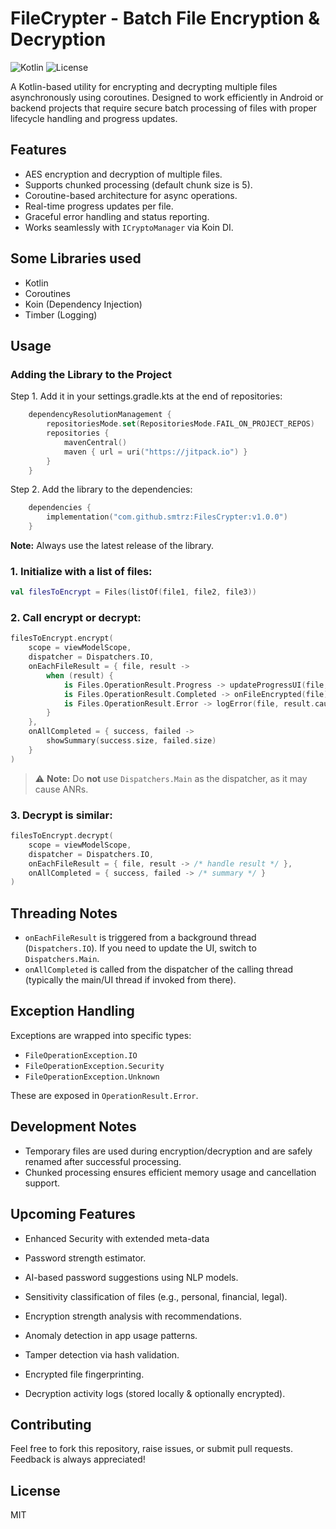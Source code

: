 
# FileCrypter - Batch File Encryption & Decryption
![Kotlin](https://img.shields.io/badge/Kotlin-2.1.10-blue.svg)
![License](https://img.shields.io/github/license/smtrz/FilesCrypter)

A Kotlin-based utility for encrypting and decrypting multiple files asynchronously using coroutines. Designed to work efficiently in Android or backend projects that require secure batch processing of files with proper lifecycle handling and progress updates.

## Features

- AES encryption and decryption of multiple files.
- Supports chunked processing (default chunk size is 5).
- Coroutine-based architecture for async operations.
- Real-time progress updates per file.
- Graceful error handling and status reporting.
- Works seamlessly with `ICryptoManager` via Koin DI.

## Some Libraries used

- Kotlin
- Coroutines
- Koin (Dependency Injection)
- Timber (Logging)

## Usage
### Adding the Library to the Project

Step 1. Add it in your settings.gradle.kts at the end of repositories:

```kotlin
	dependencyResolutionManagement {
		repositoriesMode.set(RepositoriesMode.FAIL_ON_PROJECT_REPOS)
		repositories {
			mavenCentral()
			maven { url = uri("https://jitpack.io") }
		}
	}

```
Step 2. Add the library to the dependencies:

```kotlin
	dependencies {
		implementation("com.github.smtrz:FilesCrypter:v1.0.0")
	}
```
**Note:** Always use the latest release of the library.

### 1. Initialize with a list of files:

```kotlin
val filesToEncrypt = Files(listOf(file1, file2, file3))
```

### 2. Call encrypt or decrypt:

```kotlin
filesToEncrypt.encrypt(
    scope = viewModelScope,
    dispatcher = Dispatchers.IO,
    onEachFileResult = { file, result ->
        when (result) {
            is Files.OperationResult.Progress -> updateProgressUI(file, result.percent)
            is Files.OperationResult.Completed -> onFileEncrypted(file)
            is Files.OperationResult.Error -> logError(file, result.cause)
        }
    },
    onAllCompleted = { success, failed ->
        showSummary(success.size, failed.size)
    }
)
```

> ⚠️ **Note:** Do **not** use `Dispatchers.Main` as the dispatcher, as it may cause ANRs.

### 3. Decrypt is similar:

```kotlin
filesToEncrypt.decrypt(
    scope = viewModelScope,
    dispatcher = Dispatchers.IO,
    onEachFileResult = { file, result -> /* handle result */ },
    onAllCompleted = { success, failed -> /* summary */ }
)
```

## Threading Notes

- `onEachFileResult` is triggered from a background thread (`Dispatchers.IO`). If you need to update the UI, switch to `Dispatchers.Main`.
- `onAllCompleted` is called from the dispatcher of the calling thread (typically the main/UI thread if invoked from there).

## Exception Handling

Exceptions are wrapped into specific types:
- `FileOperationException.IO`
- `FileOperationException.Security`
- `FileOperationException.Unknown`

These are exposed in `OperationResult.Error`.

## Development Notes

- Temporary files are used during encryption/decryption and are safely renamed after successful processing.
- Chunked processing ensures efficient memory usage and cancellation support.
  
## Upcoming Features

- Enhanced Security with extended meta-data

- Password strength estimator.

- AI-based password suggestions using NLP models.

- Sensitivity classification of files (e.g., personal, financial, legal).

- Encryption strength analysis with recommendations.

- Anomaly detection in app usage patterns.

- Tamper detection via hash validation.

- Encrypted file fingerprinting.

- Decryption activity logs (stored locally & optionally encrypted).


## Contributing

Feel free to fork this repository, raise issues, or submit pull requests. Feedback is always appreciated!

## License

MIT
